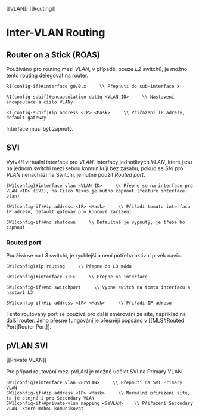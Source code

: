 [[VLAN]] [[Routing]]
# Inter-VLAN Routing

## Router on a Stick (ROAS)

Používáno pro routing mezi *VLAN*, v případě, pouze *L2* switchů, je možno tento routing delegovat na router.

```
R1(config-if)#interface g0/0.x     \\ Přepnutí do sub-interface x 
```

```
R1(config-subif)#encapsulation dot1q <VLAN ID>     \\ Nastavení encapsulace a číslo VLANy
```

```
R1(config-subif)#ip address <IP> <Mask>     \\ Přiřazení IP adresy, default gateway
```

Interface musí být zapnutý.

## SVI

Vytváří virtuální interface pro *VLAN*.
Interfacy jednotlivých *VLAN*, které jsou na jednom switchi mezi sebou komunikují bez zásahu, pokud se *SVI* pro *VLAN* nenachází na Switchi, je nutné použít *Routed port*.

```
SW1(config)#interface vlan <VLAN ID>     \\ Přepne se na interface pro VLAN <ID> (SVI), na Cisco Nexus je nutno zapnout (feature interface-vlan)
```

```
SW1(config-if)#ip address <IP> <Mask>     \\ Přiřadí tomuto interfacu IP adresu, default gateway pro koncové zařízení
```

```
SW1(config-if)#no shutdown     \\ Defaultně je vypnutý, je třeba ho zapnout
```


### Routed port

Používá se na *L3* switchi, je rychlejší a není potřeba aktivní prvek navíc.

```
SW1(config)#ip routing     \\ Přepne do L3 módu
```

```
SW1(config)#interface <IF>     \\ Přepne na interface
```

```
SW1(config-if)#no switchport     \\ Vypne switch na tomto interfacu a nastaví L3
```

```
SW1(config-if)#ip address <IP> <Mask>     \\ Přiřadí IP adresu
```

Tento routovaný port se používá pro další směrování ze sítě, například na další router.
Jeho přesné fungování je přesněji popsáno v [[MLS#Routed Port|Router Port]].

## pVLAN SVI

[[Private VLAN]]

Pro případ routování mezi pVLAN je možné udělat SVI na Primary VLAN.

```
SW1(config)#interface vlan <PrVLAN>     \\ Přepnutí na SVI Primary VLAN
SW1(config-if)#ip address <IP> <Mask>     \\ Normální přiřazení sítě, ta je stejná i pro Secondary VLAN
SW1(config-if)#private-vlan mapping <SeVLAN>    \\ Přiřazení Secondary VLAN, které mohou komunikovat
```